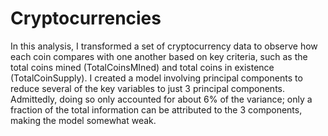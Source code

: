 # Cryptocurrencies

In this analysis, I transformed a set of cryptocurrency data to observe how each coin compares with one another based on key criteria, such as the total coins mined (TotalCoinsMIned) and total coins in existence (TotalCoinSupply). I created a model involving principal components to reduce several of the key variables to just 3 principal components. Admittedly, doing so only accounted for about 6% of the variance; only a fraction of the total information can be attributed to the 3 components, making the model somewhat weak.
